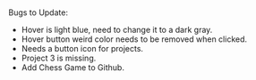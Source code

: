 # 
Bugs to Update:
- Hover is light blue, need to change it to a dark gray.
- Hover button weird color needs to be removed when clicked.
- Needs a button icon for projects.
- Project 3 is missing.
- Add Chess Game to Github.
